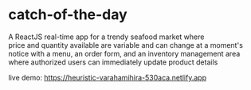 # catch-of-the-day
A ReactJS real-time app for a trendy seafood market where price and quantity available are variable and can change at a moment's notice with a menu, an order form, and an inventory management area where authorized users can immediately update product details


live demo: https://heuristic-varahamihira-530aca.netlify.app

